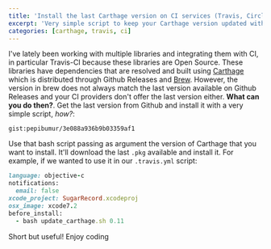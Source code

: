 ```yaml
---
title: 'Install the last Carthage version on CI services (Travis, Circle, ...)'
excerpt: 'Very simple script to keep your Carthage version updated without depending on Brew.'
categories: [carthage, travis, ci]
---
```


I've lately been working with multiple libraries and integrating them with CI, in particular Travis-CI because these libraries are Open Source. These libraries have dependencies that are resolved and built using [Carthage](https://github.com/carthage) which is distributed through Github Releases and [Brew](http://brew.sh). However, the version in brew does not always match the last version available on Github Releases and your CI providers don't offer the last version either. **What can you do then?**. Get the last version from Github and install it with a very simple script, _how?_:

`gist:pepibumur/3e088a936b9b03359af1`

Use that bash script passing as argument the version of Carthage that you want to install. It'll download the last `.pkg` available and install it. For example, if we wanted to use it in our `.travis.yml` script:

```ruby
language: objective-c
notifications:
  email: false
xcode_project: SugarRecord.xcodeproj
osx_image: xcode7.2
before_install:
  - bash update_carthage.sh 0.11
```

Short but useful! Enjoy coding
